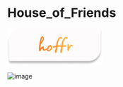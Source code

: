 # House_of_Friends

![logo](https://github.com/Sakshijain12/House_of_Friends/blob/main/Hoffr/assets/Group30.png)

![image](https://user-images.githubusercontent.com/Hoffr/assets/Group30.png)
